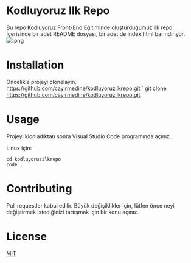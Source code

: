 # Kodluyoruz Ilk Repo
Bu repo [Kodluyoruz](https://www.kodluyoruz.org) Front-End Eğitiminde oluşturduğumuz ilk repo. İçerisinde bir adet README dosyası, bir adet de index.html barındırıyor.
![.png](kodluyoruzilkrepo.png)

# Installation
Öncelikle projeyi clonelayın. https://github.com/cayirmedine/kodluyoruzilkrepo.git
` git clone https://github.com/cayirmedine/kodluyoruzilkrepo.git

# Usage
Projeyi klonladıktan sonra Visual Studio Code programında açınız.

Linux için:
```
cd kodluyoruzilkrepo
code .
```

# Contributing 
Pull requestler kabul edilir. Büyük değişiklikler için, lütfen önce neyi değiştirmek istediğinizi tartışmak için bir konu açınız.

# License
[MIT](https://choosealicense.com/licenses/mit/)

